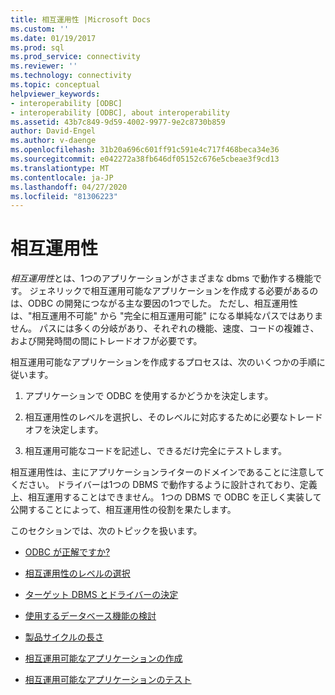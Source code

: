```yaml
---
title: 相互運用性 |Microsoft Docs
ms.custom: ''
ms.date: 01/19/2017
ms.prod: sql
ms.prod_service: connectivity
ms.reviewer: ''
ms.technology: connectivity
ms.topic: conceptual
helpviewer_keywords:
- interoperability [ODBC]
- interoperability [ODBC], about interoperability
ms.assetid: 43b7c849-9d59-4002-9977-9e2c8730b859
author: David-Engel
ms.author: v-daenge
ms.openlocfilehash: 31b20a696c601ff91c591e4c717f468beca34e36
ms.sourcegitcommit: e042272a38fb646df05152c676e5cbeae3f9cd13
ms.translationtype: MT
ms.contentlocale: ja-JP
ms.lasthandoff: 04/27/2020
ms.locfileid: "81306223"
---
```

# <a name="interoperability"></a>相互運用性
*相互運用性*とは、1つのアプリケーションがさまざまな dbms で動作する機能です。 ジェネリックで相互運用可能なアプリケーションを作成する必要があるのは、ODBC の開発につながる主な要因の1つでした。 ただし、相互運用性は、"相互運用不可能" から "完全に相互運用可能" になる単純なパスではありません。 パスには多くの分岐があり、それぞれの機能、速度、コードの複雑さ、および開発時間の間にトレードオフが必要です。  
  
 相互運用可能なアプリケーションを作成するプロセスは、次のいくつかの手順に従います。  
  
1.  アプリケーションで ODBC を使用するかどうかを決定します。  
  
2.  相互運用性のレベルを選択し、そのレベルに対応するために必要なトレードオフを決定します。  
  
3.  相互運用可能なコードを記述し、できるだけ完全にテストします。  
  
 相互運用性は、主にアプリケーションライターのドメインであることに注意してください。 ドライバーは1つの DBMS で動作するように設計されており、定義上、相互運用することはできません。 1つの DBMS で ODBC を正しく実装して公開することによって、相互運用性の役割を果たします。  
  
 このセクションでは、次のトピックを扱います。  
  
-   [ODBC が正解ですか?](../../../odbc/reference/develop-app/is-odbc-the-answer.md)  
  
-   [相互運用性のレベルの選択](../../../odbc/reference/develop-app/choosing-a-level-of-interoperability.md)  
  
-   [ターゲット DBMS とドライバーの決定](../../../odbc/reference/develop-app/determining-the-target-dbmss-and-drivers.md)  
  
-   [使用するデータベース機能の検討](../../../odbc/reference/develop-app/considering-database-features-to-use.md)  
  
-   [製品サイクルの長さ](../../../odbc/reference/develop-app/length-of-the-product-cycle.md)  
  
-   [相互運用可能なアプリケーションの作成](../../../odbc/reference/develop-app/writing-an-interoperable-application.md)  
  
-   [相互運用可能なアプリケーションのテスト](../../../odbc/reference/develop-app/testing-interoperable-applications.md)
